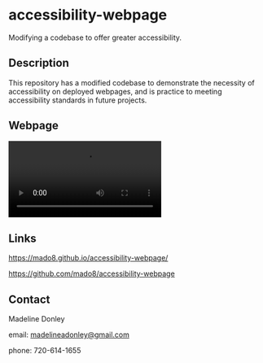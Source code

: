 # accessibility-webpage

Modifying a codebase to offer greater accessibility.

## Description 
This repository has a modified codebase to demonstrate the necessity of accessibility on deployed webpages, and is practice to meeting accessibility standards in future projects.

## Webpage

![video](./assets/video/accessibility-video.mov)

## Links

https://mado8.github.io/accessibility-webpage/

https://github.com/mado8/accessibility-webpage

## Contact 

Madeline Donley 

email: madelineadonley@gmail.com

phone: 720-614-1655
